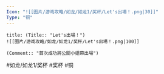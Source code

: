 ```yaml
---
Icon: "![[图片/游戏攻略/如龙/如龙1/奖杯/Let's出場！.png|30]]"
Type: "铜"
---
```

```ad-common-bronze-trophy
title: (Title:: "Let's出場！")
![[图片/游戏攻略/如龙/如龙1/奖杯/Let's出場！.png|100]]

(Comment:: "首次成功將公關小姐帶出場")
```

#如龙/如龙1/奖杯 #奖杯 #铜
